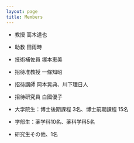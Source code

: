 ```yaml
---
layout: page
title: Members
---
```


 - 教授  高木達也
 - 助教  田雨時
 - 技術補佐員  塚本恵美
 
 - 招待准教授  一條知昭
 - 招待講師  岡本晃典、川下理日人
 - 招待研究員  白國優子
 
 - 大学院生：博士後期課程 3名、博士前期課程 15名
 - 学部生：薬学科10名、薬科学科5名
 - 研究生その他、1名


